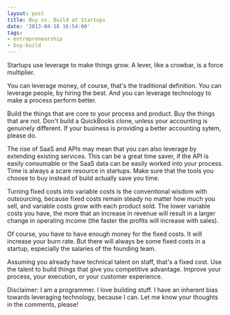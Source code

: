 ```yaml
---
layout: post
title: Buy vs. Build at Startups
date: '2013-04-18 16:54:00'
tags:
- entrepreneurship
- buy-build
---
```



Startups use leverage to make things grow. A lever, like a crowbar, is a force multiplier. 

You can leverage money, of course, that's the traditional definition. You can leverage people, by hiring the best. And you can leverage technology to make a process perform better.

Build the things that are core to your process and product. Buy the things that are not. Don't build a QuickBooks clone, unless your accounting is genuinely different. If your business is providing a better accounting sytem, please do.

The rise of SaaS and APIs may mean that you can also leverage by extending existing services. This can be a great time saver, if the API is easily consumable or the SaaS data can be easily worked into your process. Time is always a scare resource in startups. Make sure that the tools you choose to buy instead of build actually save you time. 

Turning fixed costs into variable costs is the conventional wisdom with outsourcing, because fixed costs remain steady no matter how much you sell, and variable costs grow with each product sold. The lower variable costs you have, the more that an increase in revenue will result in a larger change in operating income (the faster the profits will increase with sales).

Of course, you have to have enough money for the fixed costs. It will increase your burn rate. But there will always be some fixed costs in a startup, especially the salaries of the founding team.

Assuming you already have technical talent on staff, that's a fixed cost. Use the talent to build things that give you competitive advantage. Improve your process, your execution, or your customer experience.

Disclaimer: I am a programmer. I love building stuff. I have an inherent bias towards leveraging technology, because I can. Let me know your thoughts in the comments, please!
